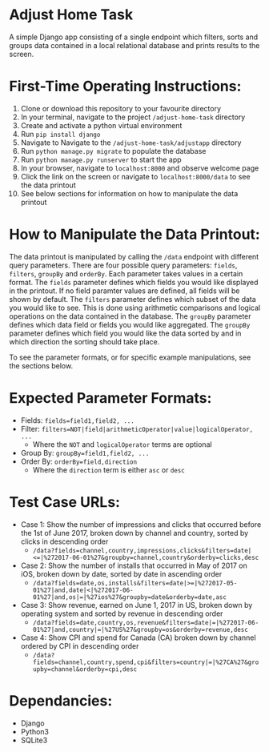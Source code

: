 # Adjust Home Task
A simple Django app consisting of a single endpoint which filters, sorts and groups data contained in a local relational database and prints results to the screen.

# First-Time Operating Instructions:
1. Clone or download this repository to your favourite directory
2. In your terminal, navigate to the project `/adjust-home-task` directory
3. Create and activate a python virtual environment
4. Run `pip install django`
5. Navigate to Navigate to the `/adjust-home-task/adjustapp` directory
6. Run `python manage.py migrate` to populate the database
7. Run `python manage.py runserver` to start the app
8. In your browser, navigate to `localhost:8000` and observe welcome page
9. Click the link on the screen or navigate to `localhost:8000/data` to see the data printout
10. See below sections for information on how to manipulate the data printout

# How to Manipulate the Data Printout:
The data printout is manipulated by calling the `/data` endpoint with different query parameters. There are four possible query parameters: `fields`, `filters`, `groupBy` and `orderBy`. Each parameter takes values in a certain format. The `fields` parameter defines which fields you would like displayed in the printout. If no field paramter values are defined, all fields will be shown by default. The `filters` parameter defines which subset of the data you would like to see. This is done using arithmetic comparisons and logical operations on the data contained in the database. The `groupBy` parameter defines which data field or fields you would like aggregated. The `groupBy` parameter defines which field you would like the data sorted by and in which direction the sorting should take place.

To see the parameter formats, or for specific example manipulations, see the sections below.

# Expected Parameter Formats:
- Fields: `fields=field1,field2, ...`
- Filter: `filters=NOT|field|arithmeticOperator|value|logicalOperator, ...`
    - Where the `NOT` and `logicalOperator` terms are optional
- Group By: `groupBy=field1,field2, ...`
- Order By: `orderBy=field,direction`
    - Where the `direction` term is either `asc` or `desc`

# Test Case URLs:
- Case 1: Show the number of impressions and clicks that occurred before the 1st of June 2017, broken down by channel and country, sorted by clicks in descending order
    - `/data?fields=channel,country,impressions,clicks&filters=date|<=|%272017-06-01%27&groupby=channel,country&orderby=clicks,desc`
- Case 2: Show the number of installs that occurred in May of 2017 on iOS, broken down by date, sorted by date in ascending order
    - `/data?fields=date,os,installs&filters=date|>=|%272017-05-01%27|and,date|<|%272017-06-01%27|and,os|=|%27ios%27&groupby=date&orderby=date,asc`
- Case 3: Show revenue, earned on June 1, 2017 in US, broken down by operating system and sorted by revenue in descending order
    - `/data?fields=date,country,os,revenue&filters=date|=|%272017-06-01%27|and,country|=|%27US%27&groupby=os&orderby=revenue,desc`
- Case 4: Show CPI and spend for Canada (CA) broken down by channel ordered by CPI in descending order
    - `/data?fields=channel,country,spend,cpi&filters=country|=|%27CA%27&groupby=channel&orderby=cpi,desc`

# Dependancies:
- Django
- Python3
- SQLite3
